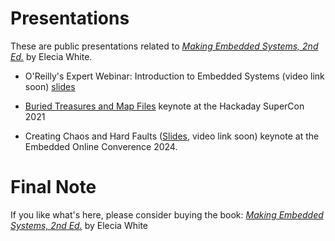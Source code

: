 # Presentations

These are public presentations related to [_Making Embedded Systems, 2nd Ed._](https://learning.oreilly.com/library/view/making-embedded-systems/9781098151539/) by Elecia White.

* O'Reilly's Expert Webinar: Introduction to Embedded Systems (video link soon) [slides](202405_Introduction_to_Embedded_Software/202405_Introduction_to_Embedded_Software.pdf)

* [Buried Treasures and Map Files](https://embedded.fm/blog/mapfiles) keynote at the Hackaday SuperCon 2021

* Creating Chaos and Hard Faults ([Slides](2024_Creating_Chaos_and_Hard_Faults_Public.pdf), video link soon) keynote at the Embedded Online Converence 2024.

# Final Note

If you like what's here, please consider buying the book: [_Making Embedded Systems, 2nd Ed._](https://learning.oreilly.com/library/view/making-embedded-systems/9781098151539/) by Elecia White
